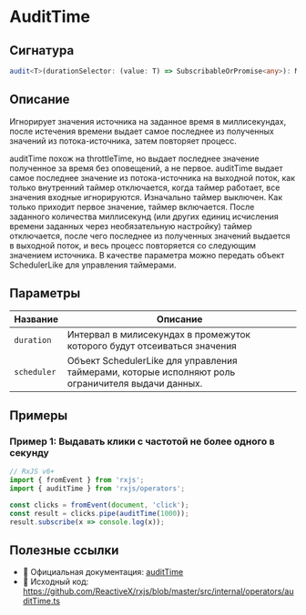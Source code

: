# AuditTime

## Сигнатура

```typescript
audit<T>(durationSelector: (value: T) => SubscribableOrPromise<any>): MonoTypeOperatorFunction<T>
```

## Описание
Игнорирует значения источника на заданное время в миллисекундах, после истечения времени выдает самое последнее из полученных значений из потока-источника, затем повторяет процесс. 

auditTime похож на throttleTime, но выдает последнее значение полученное за время без оповещений, а не первое. auditTime выдает самое последнее значение из потока-источника на выходной поток, как только внутренний таймер отключается, когда таймер работает, все значения входные игнорируются. Изначально таймер выключен. Как только приходит первое значение, таймер включается. После заданного количества миллисекунд (или других единиц исчисления времени заданных через необязательную настройку) таймер отключается, после чего последнее из полученных значений выдается в выходной поток, и весь процесс повторяется со следующим значением источника. В качестве параметра можно передать объект SchedulerLike для управления таймерами.

## Параметры

| Название | Описание |
|-|-|
| `duration` | Интервал в милисекундах в промежуток которого будут отсеиваться значения |
| `scheduler` | Объект SchedulerLike для управления таймерами, которые исполняют роль ограничителя выдачи данных. |


## Примеры

### Пример 1: Выдавать клики с частотой не более одного в секунду

```typescript
// RxJS v6+
import { fromEvent } from 'rxjs';
import { auditTime } from 'rxjs/operators';

const clicks = fromEvent(document, 'click');
const result = clicks.pipe(auditTime(1000));
result.subscribe(x => console.log(x));
```

## Полезные ссылки

- 📰 Официальная документация: [auditTime](https://rxjs.dev/api/operators/auditTime)
- 📁 Исходный код: https://github.com/ReactiveX/rxjs/blob/master/src/internal/operators/auditTime.ts
 
